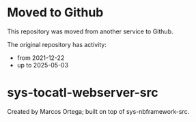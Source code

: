 # Moved to Github

This repository was moved from another service to Github.

The original repository has activity:

- from  2021-12-22
- up to 2025-05-03

# sys-tocatl-webserver-src

Created by Marcos Ortega; built on top of sys-nbframework-src.
